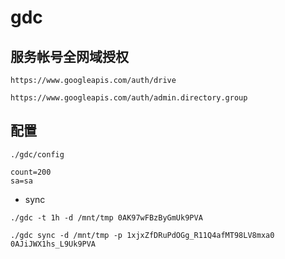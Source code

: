 # gdc

## 服务帐号全网域授权

`https://www.googleapis.com/auth/drive`

`https://www.googleapis.com/auth/admin.directory.group`

## 配置
`./gdc/config`
```text
count=200
sa=sa
```


* sync

```shell
./gdc -t 1h -d /mnt/tmp 0AK97wFBzByGmUk9PVA
```

```shel
./gdc sync -d /mnt/tmp -p 1xjxZfDRuPdOGg_R11Q4afMT98LV8mxa0 0AJiJWX1hs_L9Uk9PVA
```
